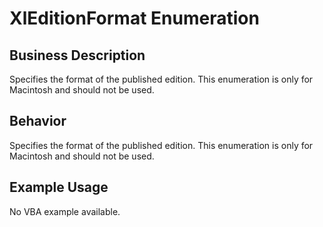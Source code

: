 # XlEditionFormat Enumeration

## Business Description
Specifies the format of the published edition. This enumeration is only for Macintosh and should not be used.

## Behavior
Specifies the format of the published edition. This enumeration is only for Macintosh  and should not be used.

## Example Usage
No VBA example available.